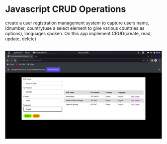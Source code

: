 # Javascript CRUD Operations

<p>create a user registration management system   to capture users name, idnumber, country(use a select element to give various countries as options), languages spoken. On this app implement CRUD(create, read, update, delete)<!-- USING JAVASCRIPT DOM--> </p>
<br>

<img src="images/img01.png" alt="Output display">
